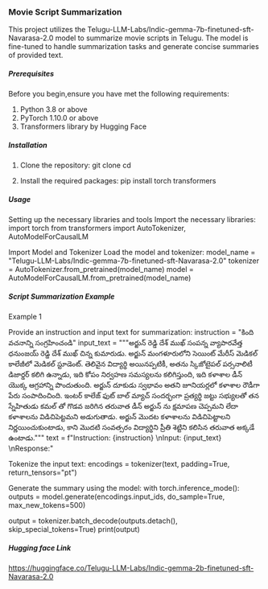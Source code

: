 ### Movie Script Summarization
This project utilizes the Telugu-LLM-Labs/Indic-gemma-7b-finetuned-sft-Navarasa-2.0 model to summarize movie scripts in Telugu. The model is fine-tuned to handle summarization tasks and generate concise summaries of provided text.

##### Prerequisites
Before you begin,ensure you have met the following requirements:
1. Python 3.8 or above
2. PyTorch 1.10.0 or above
3. Transformers library by Hugging Face 

##### Installation
1. Clone the repository: 
git clone <repository-url>
cd <repository-directory>

2. Install the required packages:
   pip install torch transformers

##### Usage
Setting up the necessary libraries and tools
Import the necessary libraries: 
import torch
from transformers import AutoTokenizer, AutoModelForCausalLM 

Import Model and Tokenizer
Load the model and tokenizer: 
model_name = "Telugu-LLM-Labs/Indic-gemma-7b-finetuned-sft-Navarasa-2.0"
tokenizer = AutoTokenizer.from_pretrained(model_name)
model = AutoModelForCausalLM.from_pretrained(model_name) 

##### Script Summarization Example 

Example 1

Provide an instruction and input text for summarization: 
instruction = "కింది వచనాన్ని సంగ్రహించండి"
input_text = """అర్జున్ రెడ్డి దేశ్ ముఖ్ సంపన్న వ్యాపారవేత్త ధనుంజయ్ రెడ్డి దేశ్ ముఖ్ చిన్న కుమారుడు. అర్జున్ మంగళూరులోని సెయింట్ మేరీస్ మెడికల్ కాలేజీలో మెడికల్ స్టూడెంట్. తెలివైన విద్యార్థి అయినప్పటికీ, అతను స్కిజోటైపల్ పర్సనాలిటీ డిజార్డర్ కలిగి ఉన్నాడు, ఇది కోపం నిర్వహణ సమస్యలను కలిగిస్తుంది, ఇది కళాశాల డీన్ యొక్క ఆగ్రహాన్ని పొందుతుంది. అర్జున్ దూకుడు స్వభావం అతని జూనియర్లలో కళాశాల రౌడీగా పేరు సంపాదించింది. ఇంటర్ కాలేజ్ ఫుట్ బాల్ మ్యాచ్ సందర్భంగా ప్రత్యర్థి జట్టు సభ్యులతో తన స్నేహితుడు కమల్ తో గొడవ జరిగిన తరువాత డీన్ అర్జున్ ను క్షమాపణ చెప్పమని లేదా కళాశాలను విడిచిపెట్టమని అడుగుతాడు. అర్జున్ మొదట కళాశాలను విడిచిపెట్టాలని నిర్ణయించుకుంటాడు, కాని మొదటి సంవత్సరం విద్యార్థిని ప్రీతి శెట్టిని కలిసిన తరువాత అక్కడే ఉంటాడు."""
text = f"Instruction: {instruction} \nInput: {input_text} \nResponse:" 

Tokenize the input text: 
encodings = tokenizer(text, padding=True, return_tensors="pt") 

Generate the summary using the model: 
with torch.inference_mode():
    outputs = model.generate(encodings.input_ids, do_sample=True, max_new_tokens=500)

output = tokenizer.batch_decode(outputs.detach(), skip_special_tokens=True)
print(output)

##### Hugging face Link 
https://huggingface.co/Telugu-LLM-Labs/Indic-gemma-2b-finetuned-sft-Navarasa-2.0






